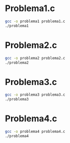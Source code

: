 # Problema1.c

```bash
gcc -o problema1 problema1.c
./problema1
```

# Problema2.c

```bash
gcc -o problema2 problema2.c
./problema2
```

# Problema3.c

```bash
gcc -o problema3 problema3.c
./problema3
```

# Problema4.c

```bash
gcc -o problema4 problema4.c
./problema4
```
